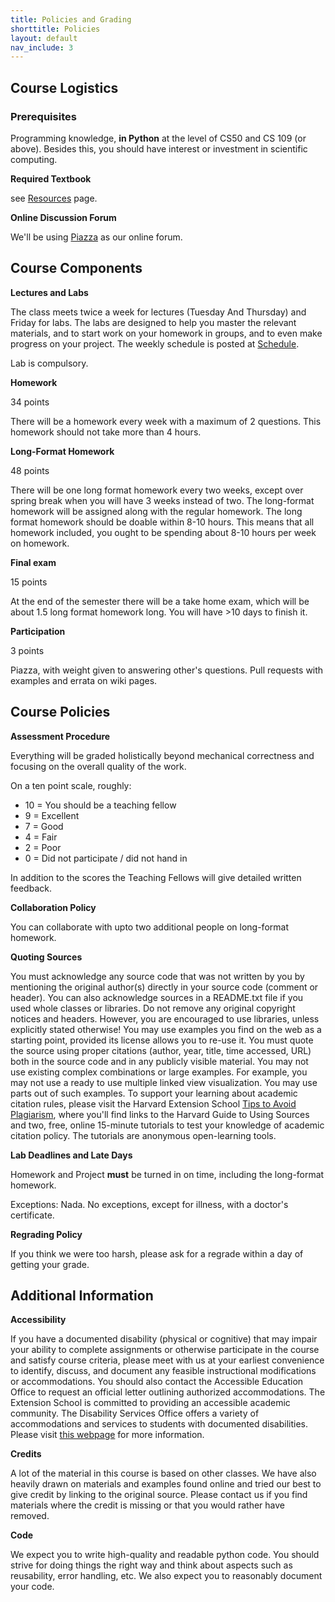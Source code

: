 ```yaml
---
title: Policies and Grading
shorttitle: Policies
layout: default
nav_include: 3
---
```


## Course Logistics

### Prerequisites

Programming knowledge, **in Python** at the level of CS50 and CS 109 (or above). Besides this, you should have interest or investment in scientific computing.

**Required Textbook**

see [Resources](/resources.html) page.

**Online Discussion Forum**

We'll be using [Piazza](https://piazza.com/) as our online forum.

## Course Components

**Lectures and Labs**

The class meets twice a week for lectures (Tuesday And Thursday) and Friday for  labs. The labs are designed to help you master the relevant materials, and to start work on your homework in groups, and to even make progress on your project.  The weekly schedule is posted at [Schedule](/schedule.html).

Lab is compulsory.

**Homework**

34 points

There will be a homework every week with a maximum of 2 questions. This homework should not take more than 4 hours.

**Long-Format Homework**

48 points

There will be one long format homework every two weeks, except over spring break when you will have 3 weeks instead of two. The long-format homework will be assigned along with the regular homework. The long format homework should be doable within 8-10 hours. This means that all homework included, you ought to be spending about 8-10 hours per week on homework.

**Final exam**

15 points

At the end of the semester there will be a take home exam, which will be about 1.5 long format homework long. You will have >10 days to finish it.

**Participation**

3 points

Piazza, with weight given to answering other's questions. Pull requests with examples and errata on wiki pages.

## Course Policies

**Assessment Procedure**

Everything will be graded holistically beyond mechanical correctness and focusing on the overall quality of the work.

On a ten point scale, roughly:

- 10 = You should be a teaching fellow
- 9 = Excellent
- 7 = Good
- 4 = Fair
- 2 = Poor
- 0 = Did not participate / did not hand in

In addition to the scores the Teaching Fellows will give detailed written feedback.

**Collaboration Policy**

You can collaborate with upto two additional people on long-format homework.

**Quoting Sources**

You must acknowledge any source code that was not written by you by mentioning the original author(s) directly in your source code (comment or header). You can also acknowledge sources in a README.txt file if you used whole classes or libraries. Do not remove any original copyright notices and headers. However, you are encouraged to use libraries, unless explicitly stated otherwise! You may use examples you find on the web as a starting point, provided its license allows you to re-use it. You must quote the source using  proper citations (author, year, title, time accessed, URL) both in the source code and in any publicly visible material. You may not use existing complex combinations or large examples. For example, you may not use a ready to use multiple linked view visualization. You may use parts out of such examples. To support your learning about academic citation rules, please visit the Harvard Extension School [Tips to Avoid Plagiarism](www.extension.harvard.edu/resources-policies/resources/tips-avoid-plagiarism), where you'll find links to the Harvard Guide to Using Sources and two, free, online 15-minute tutorials to test your knowledge of academic citation policy. The tutorials are anonymous open-learning tools.



**Lab Deadlines and Late Days**

Homework and Project **must** be turned in on time, including the long-format homework.

Exceptions: Nada. No exceptions, except for illness, with a doctor's certificate.

**Regrading Policy**

If you think we were too harsh, please ask for a regrade within a day of getting your grade.


## Additional Information

**Accessibility**

If you have a documented disability (physical or cognitive) that may impair your ability to complete assignments or otherwise participate in the course and satisfy course criteria, please meet with us at your earliest convenience to identify, discuss, and document any feasible instructional modifications or accommodations. You should also contact the Accessible Education Office to request an official letter outlining authorized accommodations. The Extension School is committed to providing an accessible academic community. The Disability Services Office offers a variety of accommodations and services to students with documented disabilities. Please visit [this webpage](www.extension.harvard.edu/resources-policies/resources/disability-services-accessibility) for more information.

**Credits**

A lot of the material in this course is based on other classes. We have also heavily drawn on materials and examples found online and tried our best to give credit by linking to the original source. Please contact us if you find materials where the credit is missing or that you would rather have removed.


**Code**

We expect you to write high-quality and readable python code. You should strive for doing things the right way and think about aspects such as reusability, error handling, etc. We also expect you to reasonably document your code.
